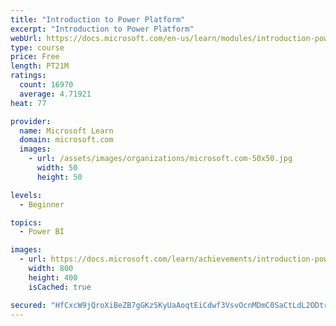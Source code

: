 ```yaml
---
title: "Introduction to Power Platform"
excerpt: "Introduction to Power Platform"
webUrl: https://docs.microsoft.com/en-us/learn/modules/introduction-power-platform/
type: course
price: Free
length: PT21M
ratings:
  count: 16970
  average: 4.71921
heat: 77

provider:
  name: Microsoft Learn
  domain: microsoft.com
  images:
    - url: /assets/images/organizations/microsoft.com-50x50.jpg
      width: 50
      height: 50

levels:
  - Beginner

topics:
  - Power BI

images:
  - url: https://docs.microsoft.com/learn/achievements/introduction-power-platform-social.png
    width: 800
    height: 400
    isCached: true

secured: "HfCxcW9jQroXiBeZB7gGKzSKyUaAoqtEiCdwf3VsvOcnMDmC0SaCtLdL2ODtrAlzigBMWzkrN3YU6WIyW3Vsb7yKRxIp9uL1H7txVPgn5qRP5W3for8Yy2P95grZg7Wsc+nZgNKgonVQcSMcH1TShkjY0lvbgcANTwLvBqmpLmJ2DekWxupmUoG2sLVL81vPcVbdKd+5ABWvEJLvjVop+bsCbMmsNHHbPWug0opMvpgI67yi+PryXxG6nhMfoo4O0tulS/l1MqUWtl9B87kJKEfyBxY9sMEk7vznIifpizpDjQld68+Sx1rWGzBBW1ipj6zoJvCysoKf/tGGOuoDXOso6u0IiIi4wKGR7n6+nA1YATcA/Haac+WQBwgBLRKdmqCeTcLJMafAkmu+lo91j2ouEPvNJMvAeEQraqGs250zhGW2/O66CX5dyuo0uP7d;bwfGaZGMCF8ZXbAtZY5xZg=="
---
```


